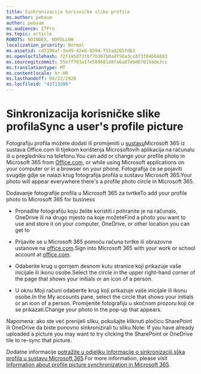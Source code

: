 ```yaml
---
title: Sinkronizacija korisničke slike profila
ms.author: pebaum
author: pebaum
ms.audience: ITPro
ms.topic: article
ROBOTS: NOINDEX, NOFOLLOW
localization_priority: Normal
ms.assetid: cd7196af-3ed9-42e6-b594-f51ad265fd63
ms.openlocfilehash: f2f1950f3f0f7b307b0adf50a3cc873f04b66883
ms.sourcegitcommit: 55eff703a17e500681d8fa6a87eb067019ade3cc
ms.translationtype: MT
ms.contentlocale: hr-HR
ms.lasthandoff: 04/22/2020
ms.locfileid: "43713206"
---
```

# <a name="sync-a-users-profile-picture"></a><span data-ttu-id="f160a-102">Sinkronizacija korisničke slike profila</span><span class="sxs-lookup"><span data-stu-id="f160a-102">Sync a user's profile picture</span></span>

<span data-ttu-id="f160a-103">Fotografiju profila možete dodati ili promijeniti u [sustavu](https://www.office.com)Microsoft 365 iz sustava Office.com ili tijekom korištenja Microsoftovih aplikacija na računalu ili u pregledniku na telefonu.</span><span class="sxs-lookup"><span data-stu-id="f160a-103">You can add or change your profile photo in Microsoft 365 from [Office.com](https://www.office.com), or while using Microsoft applications on your computer or in a browser on your phone.</span></span> <span data-ttu-id="f160a-104">Fotografija će se pojaviti svugdje gdje se nalazi krug fotografija profila u sustavu Microsoft 365.</span><span class="sxs-lookup"><span data-stu-id="f160a-104">Your photo will appear everywhere there's a profile photo circle in Microsoft 365.</span></span>

<span data-ttu-id="f160a-105">Dodavanje fotografije profila u Microsoft 365 za tvrtke</span><span class="sxs-lookup"><span data-stu-id="f160a-105">To add your profile photo to Microsoft 365 for business</span></span>

- <span data-ttu-id="f160a-106">Pronađite fotografiju koju želite koristiti i pohranite je na računalo, OneDrive ili na drugo mjesto na koje možete</span><span class="sxs-lookup"><span data-stu-id="f160a-106">Find a photo you want to use and store it on your computer, OneDrive, or other location you can get to</span></span>

- <span data-ttu-id="f160a-107">Prijavite se u Microsoft 365 pomoću računa tvrtke ili obrazovne ustanove na [office.com](https://www.office.com).</span><span class="sxs-lookup"><span data-stu-id="f160a-107">Sign into Microsoft 365 with your work or school account at [office.com](https://www.office.com).</span></span>

- <span data-ttu-id="f160a-108">Odaberite krug u gornjem desnom kutu stranice koji prikazuje vaše inicijale ili ikonu osobe.</span><span class="sxs-lookup"><span data-stu-id="f160a-108">Select the circle in the upper right-hand corner of the page that shows your initials or an icon of a person.</span></span>

- <span data-ttu-id="f160a-109">U oknu Moji računi odaberite krug koji prikazuje vaše inicijale ili ikonu osobe.</span><span class="sxs-lookup"><span data-stu-id="f160a-109">In the My accounts pane, select the circle that shows your initials or an icon of a person.</span></span> <span data-ttu-id="f160a-110">Promijenite fotografiju u skočnom prozoru koji će se prikazati.</span><span class="sxs-lookup"><span data-stu-id="f160a-110">Change your photo in the pop-up that appears.</span></span>

<span data-ttu-id="f160a-111">Napomena: ako ste već prenijeli sliku, pokušajte kliknuti pločicu SharePoint ili OneDrive da biste ponovno sinkronizirali tu sliku.</span><span class="sxs-lookup"><span data-stu-id="f160a-111">Note: If you have already uploaded a picture you may want to try clicking the SharePoint or OneDrive tile to re-sync that picture.</span></span>

<span data-ttu-id="f160a-112">Dodatne informacije [potražite u odjeljku Informacije o sinkronizaciji slika profila u sustavu Microsoft 365](https://support.office.com/article/information-about-profile-picture-synchronization-in-office-365-20594d76-d054-4af4-a660-401133e3d48a).</span><span class="sxs-lookup"><span data-stu-id="f160a-112">For more information, please visit [Information about profile picture synchronization in Microsoft 365](https://support.office.com/article/information-about-profile-picture-synchronization-in-office-365-20594d76-d054-4af4-a660-401133e3d48a).</span></span>
